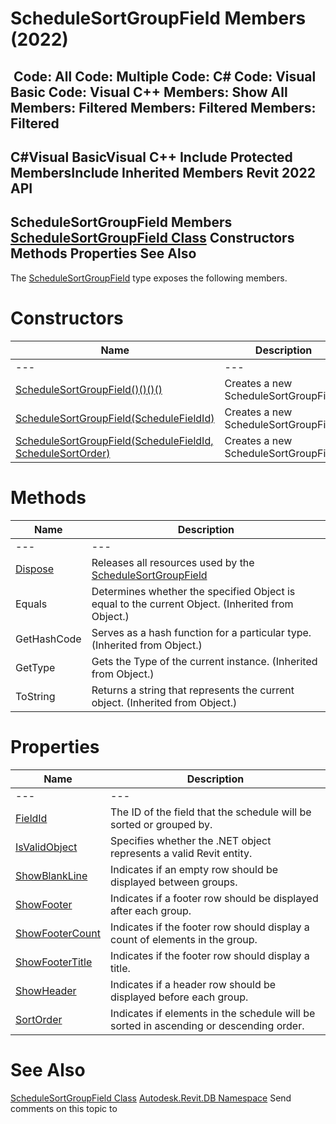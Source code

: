 # ScheduleSortGroupField Members (2022)

﻿
 Code: All Code: Multiple Code: C# Code: Visual Basic Code: Visual C++  Members: Show All Members: Filtered Members: Filtered Members: Filtered   
---  
C#Visual BasicVisual C++
Include Protected MembersInclude Inherited Members
Revit 2022 API  
---  
ScheduleSortGroupField Members  
[ScheduleSortGroupField Class](526680eb-ea68-35a7-b0c5-d63459fac04d.md "ScheduleSortGroupField Class") Constructors Methods Properties See Also  
---  
The [ScheduleSortGroupField](526680eb-ea68-35a7-b0c5-d63459fac04d.md "ScheduleSortGroupField Class") type exposes the following members.
# Constructors
| Name | Description |
| --- | --- |
| --- | --- | --- |
| [ScheduleSortGroupField()()()()](4a67eab6-6833-15df-89aa-a727605d2306.md "ScheduleSortGroupField Constructor") | Creates a new ScheduleSortGroupField. |
| [ScheduleSortGroupField(ScheduleFieldId)](e9d75d26-71e7-08d6-2fec-a8a906a8ac13.md "ScheduleSortGroupField Constructor \(ScheduleFieldId\)") | Creates a new ScheduleSortGroupField. |
| [ScheduleSortGroupField(ScheduleFieldId, ScheduleSortOrder)](2b5860f6-1c26-a27d-ed4c-208c4d6512cc.md "ScheduleSortGroupField Constructor \(ScheduleFieldId, ScheduleSortOrder\)") | Creates a new ScheduleSortGroupField. |

# Methods
| Name | Description |
| --- | --- |
| --- | --- | --- |
| [Dispose](d9428323-2de7-59dd-ba60-4352addceec3.md "Dispose Method") | Releases all resources used by the [ScheduleSortGroupField](526680eb-ea68-35a7-b0c5-d63459fac04d.md "ScheduleSortGroupField Class") |
| Equals | Determines whether the specified Object is equal to the current Object. (Inherited from Object.) |
| GetHashCode | Serves as a hash function for a particular type.  (Inherited from Object.) |
| GetType | Gets the Type of the current instance. (Inherited from Object.) |
| ToString | Returns a string that represents the current object. (Inherited from Object.) |

# Properties
| Name | Description |
| --- | --- |
| --- | --- | --- |
| [FieldId](3ba02d83-443a-2e7f-fa12-6ce9f30e531a.md "FieldId Property") | The ID of the field that the schedule will be sorted or grouped by. |
| [IsValidObject](66050268-51de-8064-22ef-a095f7abf5ca.md "IsValidObject Property") | Specifies whether the .NET object represents a valid Revit entity. |
| [ShowBlankLine](64375117-ccd3-133a-e260-2d98cf34be06.md "ShowBlankLine Property") | Indicates if an empty row should be displayed between groups. |
| [ShowFooter](53ee5050-034f-a9bc-d641-120618212714.md "ShowFooter Property") | Indicates if a footer row should be displayed after each group. |
| [ShowFooterCount](1ddd65b4-729d-d8d5-6667-aec627e3e3e4.md "ShowFooterCount Property") | Indicates if the footer row should display a count of elements in the group. |
| [ShowFooterTitle](92f06ca6-e6a9-9cf6-d08c-2d6583db1283.md "ShowFooterTitle Property") | Indicates if the footer row should display a title. |
| [ShowHeader](4cdb95c4-7e2e-c76b-d2df-b7aeedcfe3ef.md "ShowHeader Property") | Indicates if a header row should be displayed before each group. |
| [SortOrder](16b75765-c3e7-1920-3270-0a9b63579357.md "SortOrder Property") | Indicates if elements in the schedule will be sorted in ascending or descending order. |

# See Also
[ScheduleSortGroupField Class](526680eb-ea68-35a7-b0c5-d63459fac04d.md "ScheduleSortGroupField Class")
[Autodesk.Revit.DB Namespace](87546ba7-461b-c646-cbb1-2cb8f5bff8b2.md "Autodesk.Revit.DB Namespace")
Send comments on this topic to 